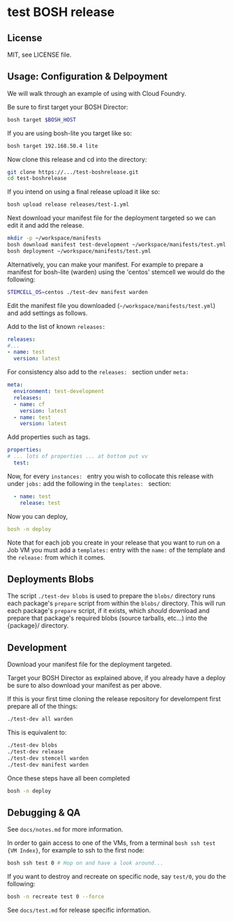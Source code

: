 # test BOSH release

## License

MIT, see LICENSE file.

## Usage: Configuration & Delpoyment

We will walk through an example of using with Cloud Foundry.

Be sure to first target your BOSH Director:
```sh
bosh target $BOSH_HOST
```

If you are using bosh-lite you target like so:
```sh
bosh target 192.168.50.4 lite
```

Now clone this release and cd into the directory:
```sh
git clone https://.../test-boshrelease.git
cd test-boshrelease
```

If you intend on using a final release upload it like so:
```sh
bosh upload release releases/test-1.yml
```

Next download your manifest file for the deployment targeted so we can edit it and add the release.

```sh
mkdir -p ~/workspace/manifests
bosh download manifest test-development ~/workspace/manifests/test.yml
bosh deployment ~/workspace/manifests/test.yml
```

Alternatively, you can make your manifest. For example to prepare a manifest for
bosh-lite (warden) using the 'centos' stemcell we would do the following:

```sh
STEMCELL_OS=centos ./test-dev manifest warden
```

Edit the manifest file you downloaded (`~/workspace/manifests/test.yml`) and add settings as follows.

Add to the list of known `releases: `

```yaml
releases:
#...
- name: test
  version: latest
```

For consistency also add to the `releases: ` section under `meta: `

```yaml
meta:
  environment: test-development
  releases:
  - name: cf
    version: latest
  - name: test
    version: latest
```

Add properties such as tags.

```yaml
properties:
# ... lots of properties ... at bottom put vv
  test:
```

Now, for every `instances: ` entry you wish to collocate this release with under `jobs:` add the following in the `templates: ` section:

```yaml
  - name: test
    release: test
```

Now you can deploy,

```yaml
bosh -n deploy
```

Note that for each job you create in your release that you want to run on a
Job VM you must add a `templates:` entry with the `name:` of the template
and the `release:` from which it comes.

## Deployments Blobs

The script `./test-dev blobs` is used to prepare the `blobs/` directory
runs each package's `prepare` script from within the `blobs/`
directory. This will run each package's `prepare` script, if it exists,
which *should* download and prepare that package's required blobs
(source tarballs, etc...) into the {package}/ directory.

## Development

Download your manifest file for the deployment targeted.

Target your BOSH Director as explained above, if you already have a deploy be sure to also download your manifest as per above.

If this is your first time cloning the release repository for develompent first prepare all of the things:
```sh
./test-dev all warden
```

This is equivalent to:
```sh
./test-dev blobs
./test-dev release
./test-dev stemcell warden
./test-dev manifest warden
```

Once these steps have all been completed

```sh
bosh -n deploy
```

## Debugging & QA

See `docs/notes.md` for more information.

In order to gain access to one of the VMs, from a terminal `bosh ssh test {VM Index}`,
for example to ssh to the first node:
```sh
bosh ssh test 0 # Hop on and have a look around...
```

If you want to destroy and recreate on specific node, say `test/0`, you do the following:

```sh
bosh -n recreate test 0 --force
```

See `docs/test.md` for release specific information.

